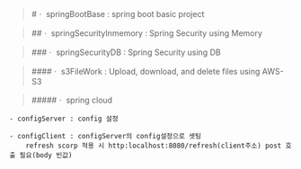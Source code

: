 >#ㆍ springBootBase : spring boot basic project

>##ㆍ springSecurityInmemory : Spring Security using Memory

>###ㆍ springSecurityDB : Spring Security using DB

>####ㆍ s3FileWork : Upload, download, and delete files using AWS-S3

>#####ㆍ spring cloud

	- configServer : config 설정

	- configClient : configServer의 config설정으로 셋팅
		refresh scorp 적용 시 http:localhost:8080/refresh(client주소) post 호출 필요(body 빈값)